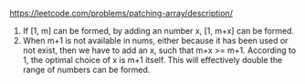 
https://leetcode.com/problems/patching-array/description/

1. If [1, m] can be formed, by adding an number x, [1, m+x] can be formed. 
2. When m+1 is not available in nums, either because it has been used or not exist, 
   then we have to add an x, such that m+x >= m+1. According to 1, the optimal choice
	 of x is m+1 itself. This will effectively double the range of numbers can be formed.  